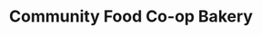 ---
title: "Community Food Co-op Bakery"
url: /bellingham/community-food-co-op-bakery/
shop: bakery
---